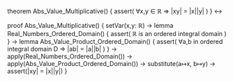 theorem Abs_Value_Multiplicative() {
  assert(
    ∀x,y ∈ ℝ ⇒ |xy| = |x||y|
  )
} ↔

proof Abs_Value_Multiplicative() {
  setVar(x,y: ℝ) →
  lemma Real_Numbers_Ordered_Domain() {
    assert(
      ℝ is an ordered integral domain
    )
  } →
  lemma Abs_Value_Product_Ordered_Domain() {
    assert(
      ∀a,b in ordered integral domain D ⇒ |ab| = |a||b|
    )
  } →
  apply(Real_Numbers_Ordered_Domain()) →
  apply(Abs_Value_Product_Ordered_Domain()) →
  substitute(a↦x, b↦y) →
  assert(|xy| = |x||y|)
}
